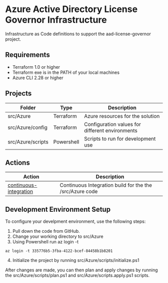 # Azure Active Directory License Governor Infrastructure
Infrastructure as Code definitions to support the aad-license-governor project.

## Requirements
* Terraform 1.0 or higher
* Terraform exe is in the PATH of your local machines
* Azure CLI 2.28 or higher

## Projects
| Folder            | Type       | Description                                     |
| ----------------- | ---------- | ----------------------------------------------- |
| src/Azure         | Terraform  | Azure resources for the solution                |
| src/Azure/config  | Terraform  | Configuration values for different environments |
| src/Azure/scripts | Powershell | Scripts to run for development use              |

## Actions
| Action                                                                   | Description                                              |
| ------------------------------------------------------------------------ | -------------------------------------------------------- |
| [continuous-integration](../../.github/workflows/terraform-ci-build.yml) | Continuous Integration build for the the /src/Azure code |

## Development Environment Setup
To configure your develpment environment, use the following steps:
1. Pull down the code from GitHub.
2. Change your working directory to src/Azure
3. Using Powershell run az login -t <tenant id>
```
az login -t 335776b5-3fba-4122-bcef-84458b1b8201
```
4. Initialize the project by running src/Azure/scripts/initialize.ps1

After changes are made, you can then plan and apply changes by running the src/Azure/scripts/plan.ps1 and src/Azure/scripts.apply.ps1 scripts.

